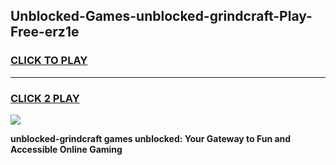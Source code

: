 
## Unblocked-Games-unblocked-grindcraft-Play-Free-erz1e
<h3>
<a href="https://premium76.site?title=unblocked-grindcraft&ref=23A">CLICK TO PLAY</a></h3>
<hr>

<h3>
<a href="https://premium76.site?title=unblocked-grindcraft&ref=23A">CLICK 2 PLAY</a>
  
</h3>

<a href="https://premium76.site?title=unblocked-grindcraft&ref=23A"><img src="https://clearcache.store/games.png"></a>


**unblocked-grindcraft games unblocked: Your Gateway to Fun and Accessible Online Gaming**
